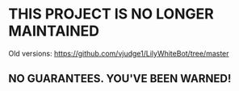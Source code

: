 # THIS PROJECT IS NO LONGER MAINTAINED

Old versions: https://github.com/vjudge1/LilyWhiteBot/tree/master

## NO GUARANTEES. YOU'VE BEEN WARNED!
